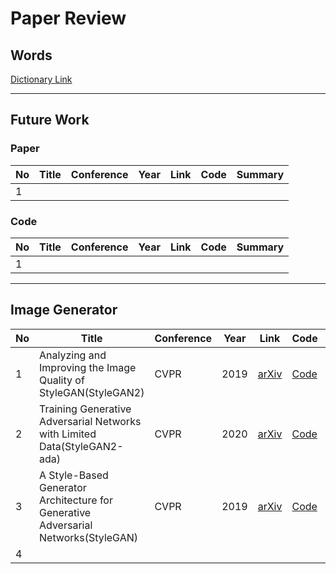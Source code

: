 Paper Review
============

Words
-----

[Dictionary Link](https://github.com/doublejy715/Paper_review/issues/1)

---

Future Work
-----------

### Paper

No | Title | Conference | Year | Link | Code | Summary |  
------------ | ------------- |----------|----------|----------|----------|----------|  
1 | ||||||

### Code

No | Title | Conference | Year | Link | Code | Summary |  
------------ | ------------- |----------|----------|----------|----------|----------|  
1 | ||||||

---

Image Generator
---------------

No | Title | Conference | Year | Link | Code | Summary |  
------------ | ------------- |----------|----------|----------|----------|----------|  
1 | Analyzing and Improving the Image Quality of StyleGAN(StyleGAN2) |CVPR |2019 |[arXiv](https://arxiv.org/abs/1912.04958)|[Code](https://github.com/NVlabs/stylegan2)|[Summary](https://github.com/doublejy715/Paper_review/issues/1)|  
2 | Training Generative Adversarial Networks with Limited Data(StyleGAN2-ada) | CVPR | 2020 | [arXiv](https://arxiv.org/abs/2006.06676v1)|[Code](https://github.com/NVlabs/stylegan2-ada-pytorch)|[Summary]() |  
3 | A Style-Based Generator Architecture for Generative Adversarial Networks(StyleGAN) | CVPR | 2019 | [arXiv](https://arxiv.org/abs/1812.04948) | [Code](https://github.com/NVlabs/stylegan) | [Summary]()|  
4 | | | | | | |
